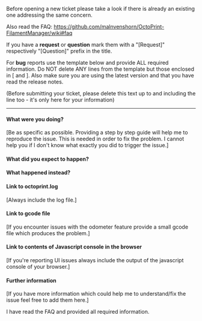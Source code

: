 Before opening a new ticket please take a look if there is already an existing one addressing the same concern.

Also read the FAQ: https://github.com/malnvenshorn/OctoPrint-FilamentManager/wiki#faq

If you have a **request** or **question** mark them with a "[Request]" respectively "[Question]" prefix in the title.

For **bug** reports use the template below and provide ALL required information. Do NOT delete ANY lines from the template but those enclosed in [ and ]. Also make sure you are using the latest version and that you have read the release notes.

(Before submitting your ticket, please delete this text up to and including the line too - it's only here for your information)

---

#### What were you doing?

[Be as specific as possible. Providing a step by step guide will help me to reproduce the issue. This is needed in order to fix the problem. I cannot help you if I don't know what exactly you did to trigger the issue.]

#### What did you expect to happen?

#### What happened instead?

#### Link to octoprint.log

[Always include the log file.]

#### Link to gcode file

[If you encounter issues with the odometer feature provide a small gcode file which produces the problem.]

#### Link to contents of Javascript console in the browser

[If you're reporting UI issues always include the output of the javascript console of your browser.]

#### Further information

[If you have more information which could help me to understand/fix the issue feel free to add them here.]

I have read the FAQ and provided all required information.
